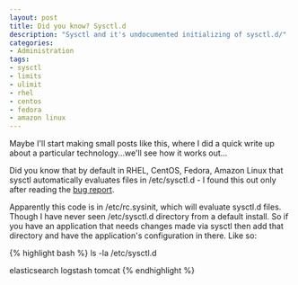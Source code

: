 ```yaml
---
layout: post
title: Did you know? Sysctl.d
description: "Sysctl and it's undocumented initializing of sysctl.d/"
categories:
- Administration
tags:
- sysctl
- limits
- ulimit
- rhel
- centos
- fedora
- amazon linux
---
```

<p>Maybe I'll start making small posts like this, where I did a quick write up about a particular technology...we'll see how it works out...</p>
<p>Did you know that by default in RHEL, CentOS, Fedora, Amazon Linux that sysctl automatically evaluates files in /etc/sysctl.d - I found this out only after reading the <a href="https://bugzilla.redhat.com/show_bug.cgi?id=593211">bug report</a>.</p>
<p>Apparently this code is in /etc/rc.sysinit, which will evaluate sysctl.d files.  Though I have never seen /etc/sysctl.d directory from a default install.  So if you have an application that needs changes made via sysctl then add that directory and have the application's configuration in there.  Like so:</p>

{% highlight bash %}
ls -la /etc/sysctl.d

elasticsearch
logstash
tomcat
{% endhighlight %}
